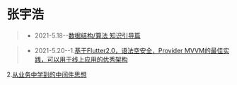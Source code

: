 # 张宇浩
>* 2021-5.18--[数据结构/算法 知识引导篇](https://juejin.cn/post/6962340540822061070)

>* 2021-5.20--1.[基于Flutter2.0，语法空安全，Provider MVVM的最佳实践，可以用于线上应用的优秀架构](https://juejin.cn/post/6963963561030729736)

2.[从业务中学到的中间件思想](https://juejin.cn/post/6964269222578896909)
